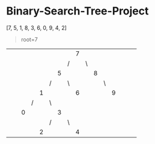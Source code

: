 # Binary-Search-Tree-Project
[7, 5, 1, 8, 3, 6, 0, 9, 4, 2]
>root=7

|     |     |     |     |     |     |     |     |     |     |     |     |     |     |     |     |
| --- | --- | --- | --- | --- | --- | --- | --- | --- | --- | --- | --- | --- | --- | --- | --- |
|     |     |     |     |     |     |     |     |  7  |     |     |     |     |     |     |     |
|     |     |     |     |     |     |     |  /  |     | \\  |     |     |     |     |     |     |
|     |     |     |     |     |     | 5   |     |     |     | 8   |     |     |     |     |     |
|     |     |     |     |     | /   |     | \\  |     |     |     | \\  |     |     |     |     |
|     |     |     |     | 1   |     |     |     | 6   |     |     |     | 9   |     |     |     |
|     |     |     | /   |     | \\  |     |     |     |     |     |     |     |     |     |     |
|     |     | 0   |     |     |     | 3   |     |     |     |     |     |     |     |     |     |
|     |     |     |     |     | /   |     | \\  |     |     |     |     |     |     |     |     |
|     |     |     |     | 2   |     |     |     | 4   |     |     |     |     |     |     |     |

